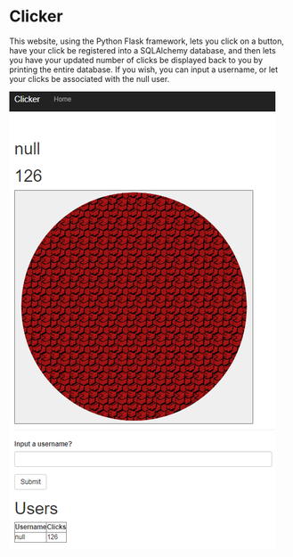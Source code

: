 Clicker
===========

This website, using the Python Flask framework, lets you click on a button, have your click be registered into a SQLAlchemy database, and then lets you have your updated number of clicks be displayed back to you by printing the entire database. If you wish, you can input a username, or let your clicks be associated with the null user. 

![Website screenshot](screenshot.png)